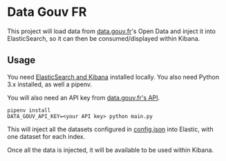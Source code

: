 # Data Gouv FR

This project will load data from [data.gouv.fr](https://www.data.gouv.fr/fr/)'s
Open Data and inject it into ElasticSearch, so it can then be
consumed/displayed within Kibana.

## Usage

You need [ElasticSearch and Kibana](https://www.elastic.co/guide/en/kibana/current/install.html) installed locally.
You also need Python 3.x installed, as well a pipenv.

You will also need an API key from [data.gouv.fr's API](https://doc.data.gouv.fr/).

```
pipenv install
DATA_GOUV_API_KEY=<your API key> python main.py
```

This will inject all the datasets configured in [config.json](config.json) into
Elastic, with one dataset for each index.

Once all the data is injected, it will be available to be used within Kibana.
